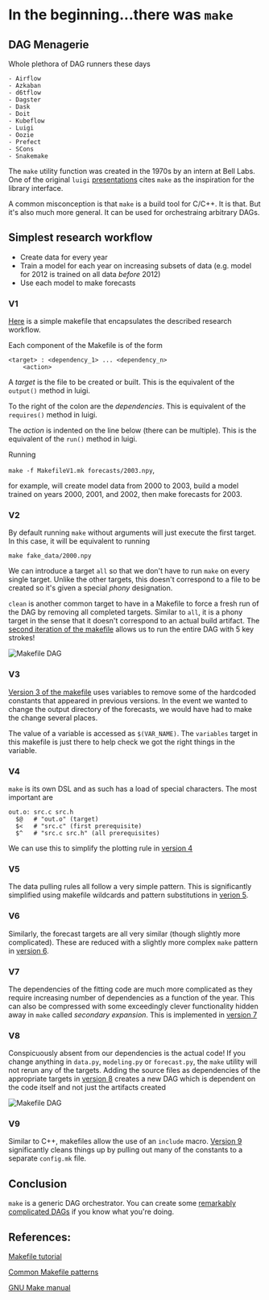 # In the beginning...there was `make`

## DAG Menagerie
Whole plethora of DAG runners these days

    - Airflow
    - Azkaban
    - d6tflow
    - Dagster
    - Dask
    - Doit
    - Kubeflow
    - Luigi
    - Oozie
    - Prefect
    - SCons
    - Snakemake

The `make` utility function was created in the 1970s by an intern at Bell Labs. One of the original `luigi` [presentations](https://www.slideshare.net/erikbern/luigi-presentation-nyc-data-science) cites `make` as the inspiration for the library interface.

A common misconception is that `make` is a build tool for C/C++. It is that. But it's also much more general. It can be used for orchestraing arbitrary DAGs.

## Simplest research workflow
- Create data for every year
- Train a model for each year on increasing subsets of data (e.g. model for 2012 is trained on all data _before_ 2012)
- Use each model to make forecasts

### V1
[Here](makefiles/MakefileV1.mk) is a simple makefile that encapsulates the described research workflow.

Each component of the Makefile is of the form
```
<target> : <dependency_1> ... <dependency_n>
    <action>
```

A *target* is the file to be created or built. This is the equivalent of the `output()` method in luigi.

To the right of the colon are the _dependencies_. This is equivalent of the `requires()` method in luigi.

The *action* is indented on the line below (there can be multiple). This is the equivalent of the `run()` method in luigi.

Running 

```make -f MakefileV1.mk forecasts/2003.npy```,

for example, will create model data from 2000 to 2003, build a model trained on years 2000, 2001, and 2002, then make forecasts for 2003.

### V2
By default running `make` without arguments will just execute the first target. In this case, it will be equivalent to running 

```make fake_data/2000.npy```

We can introduce a target `all` so that we don't have to run `make` on every single target. Unlike the other targets, this doesn't correspond to a file to be created so it's given a special *phony* designation.

`clean` is another common target to have in a Makefile to force a fresh run of the DAG by removing all completed targets. Similar to `all`, it is a phony target in the sense that it doesn't correspond to an actual build artifact. The [second iteration of the makefile](makefiles/MakefileV2.mk) allows us to run the entire DAG with 5 key strokes!

![Makefile DAG](makefiles/makefile-v2-dag.png "Makefile DAG")

### V3
[Version 3 of the makefile](makefiles/MakefileV3.mk) uses variables to remove some of the hardcoded constants that appeared in previous versions. In the event we wanted to change the output directory of the forecasts, we would have had to make the change several places. 

The value of a variable is accessed as `$(VAR_NAME)`. The `variables` target in this makefile is just there to help check we got the right things in the variable.

### V4
`make` is its own DSL and as such has a load of special characters. The most important are
```
out.o: src.c src.h
  $@   # "out.o" (target)
  $<   # "src.c" (first prerequisite)
  $^   # "src.c src.h" (all prerequisites)
```

We can use this to simplify the plotting rule in [version 4](makefiles/MakefileV4.mk)

### V5 
The data pulling rules all follow a very simple pattern. This is significantly simplified using makefile wildcards and pattern substitutions in [verion 5](makefiles/MakefileV5.mk).

### V6
Similarly, the forecast targets are all very similar (though slightly more complicated). These are reduced with a slightly more complex `make` pattern in [version 6](makefiles/MakefileV6.mk).

### V7
The dependencies of the fitting code are much more complicated as they require increasing number of dependencies as a function of the year. This can also be compressed with some exceedingly clever functionality hidden away in `make` called _secondary expansion_. This is implemented in [version 7](makefiles/MakefileV7.mk)

### V8 
Conspicuously absent from our dependencies is the actual code! If you change anything in `data.py`, `modeling.py` or `forecast.py`, the `make` utility will not rerun any of the targets. Adding the source files as dependencies of the appropriate targets in [version 8](makefiles/MakefileV8.mk) creates a new DAG which is dependent on the code itself and not just the artifacts created

![Makefile DAG](makefiles/makefile-v8-dag.png "Makefile DAG")

### V9
Similar to C++, makefiles allow the use of an `include` macro. [Version 9](makefiles/MakefileV9.mk) significantly cleans things up by pulling out many of the constants to a separate `config.mk` file.

## Conclusion
`make` is a generic DAG orchestrator. You can create some [remarkably complicated DAGs](https://github.com/lindenb/makefile2graph#gallery) if you know what you're doing.

## References:
[Makefile tutorial](https://swcarpentry.github.io/make-novice/)

[Common Makefile patterns](https://devhints.io/makefile)

[GNU Make manual](https://www.gnu.org/software/make/manual/make.html)
